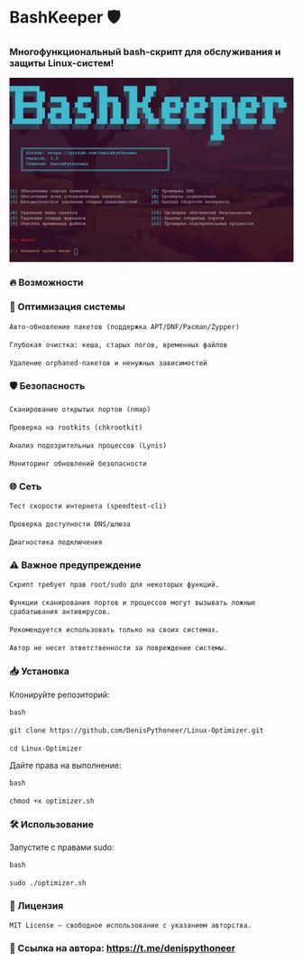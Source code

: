 # BashKeeper 🛡️

### Многофункциональный bash-скрипт для обслуживания и защиты Linux-систем!

![Скриншот интерфейса BashKeeper](https://raw.githubusercontent.com/DenisPythoneer/BashKeeper/main/image/Screenshot.png)

### 🔥 Возможности

### 🚀 Оптимизация системы

    Авто-обновление пакетов (поддержка APT/DNF/Pacman/Zypper)

    Глубокая очистка: кеша, старых логов, временных файлов

    Удаление orphaned-пакетов и ненужных зависимостей

### 🛡️ Безопасность

    Сканирование открытых портов (nmap)

    Проверка на rootkits (chkrootkit)

    Анализ подозрительных процессов (Lynis)

    Мониторинг обновлений безопасности

### 🌐 Сеть

    Тест скорости интернета (speedtest-cli)

    Проверка доступности DNS/шлюза

    Диагностика подключения

### ⚠️ Важное предупреждение

    Скрипт требует прав root/sudo для некоторых функций.

    Функции сканирования портов и процессов могут вызывать ложные срабатывания антивирусов.

    Рекомендуется использовать только на своих системах.

    Автор не несет ответственности за повреждение системы.

### 📥 Установка

Клонируйте репозиторий:

    bash

    git clone https://github.com/DenisPythoneer/Linux-Optimizer.git  
    
    cd Linux-Optimizer  

Дайте права на выполнение:

    bash

    chmod +x optimizer.sh  

### 🛠 Использование

Запустите с правами sudo:

    bash

    sudo ./optimizer.sh  

### 📜 Лицензия

    MIT License — свободное использование с указанием авторства.
    
### 🔗 Ссылка на автора: https://t.me/denispythoneer
